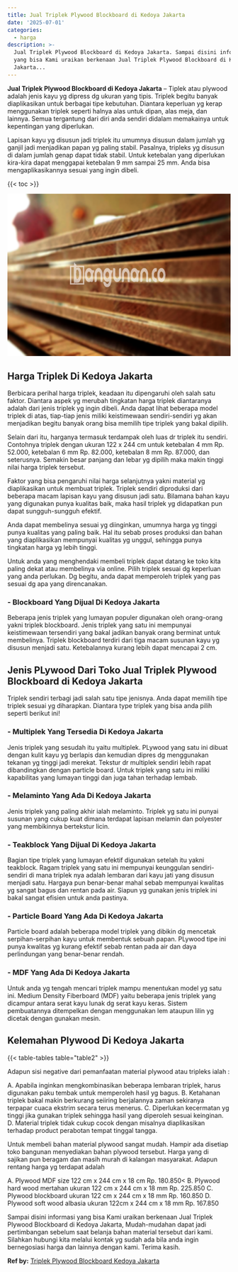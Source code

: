 ```yaml
---
title: Jual Triplek Plywood Blockboard di Kedoya Jakarta
date: '2025-07-01'
categories:
  - harga
description: >-
  Jual Triplek Plywood Blockboard di Kedoya Jakarta. Sampai disini informasi
  yang bisa Kami uraikan berkenaan Jual Triplek Plywood Blockboard di Kedoya
  Jakarta...
---
```


**Jual Triplek Plywood Blockboard di Kedoya Jakarta** – Tiplek atau plywood adalah jenis kayu yg dipress dg ukuran yang tipis. Triplek begitu banyak diaplikasikan untuk berbagai tipe kebutuhan. Diantara keperluan yg kerap menggunakan triplek seperti halnya alas untuk dipan, alas meja, dan lainnya. Semua tergantung dari diri anda sendiri didalam memakainya untuk kepentingan yang diperlukan.

Lapisan kayu yg disusun jadi triplek itu umumnya disusun dalam jumlah yg ganjil jadi menjadikan papan yg paling stabil. Pasalnya, tripleks yg disusun di dalam jumlah genap dapat tidak stabil. Untuk ketebalan yang diperlukan kira-kira dapat menggapai ketebalan 9 mm sampai 25 mm. Anda bisa mengaplikasikannya sesuai yang ingin dibeli.

{{< toc >}}

![Jual Triplek Plywood Blockboard di Kedoya Jakarta](/images/jual-triplek-murah-08.png)

## Harga Triplek Di Kedoya Jakarta

Berbicara perihal harga triplek, keadaan itu dipengaruhi oleh salah satu faktor. Diantara aspek yg merubah tingkatan harga triplek diantaranya adalah dari jenis triplek yg ingin dibeli. Anda dapat lihat beberapa model triplek di atas, tiap-tiap jenis miliki keistimewaan sendiri-sendiri yg akan menjadikan begitu banyak orang bisa memilih tipe triplek yang bakal dipilih.

Selain dari itu, harganya termasuk terdampak oleh luas dr triplek itu sendiri. Contohnya triplek dengan ukuran 122 x 244 cm untuk ketebalan 4 mm Rp. 52.000, ketebalan 6 mm Rp. 82.000, ketebalan 8 mm Rp. 87.000, dan seterusnya. Semakin besar panjang dan lebar yg dipilih maka makin tinggi nilai harga triplek tersebut.

Faktor yang bisa pengaruhi nilai harga selanjutnya yakni material yg diaplikasikan untuk membuat triplek. Triplek sendiri diproduksi dari beberapa macam lapisan kayu yang disusun jadi satu. Bilamana bahan kayu yang digunakan punya kualitas baik, maka hasil triplek yg didapatkan pun dapat sungguh-sungguh efektif.

Anda dapat membelinya sesuai yg diinginkan, umumnya harga yg tinggi punya kualitas yang paling baik. Hal itu sebab proses produksi dan bahan yang diaplikasikan mempunyai kualitas yg unggul, sehingga punya tingkatan harga yg lebih tinggi.

Untuk anda yang menghendaki membeli triplek dapat datang ke toko kita paling dekat atau membelinya via online. Pilih triplek sesuai dg keperluan yang anda perlukan. Dg begitu, anda dapat memperoleh triplek yang pas sesuai dg apa yang direncanakan.

### \- Blockboard Yang Dijual Di Kedoya Jakarta

Beberapa jenis triplek yang lumayan populer digunakan oleh orang-orang yakni triplek blockboard. Jenis triplek yang satu ini mempunyai keistimewaan tersendiri yang bakal jadikan banyak orang berminat untuk membelinya. Triplek blockboard terdiri dari tiga macam susunan kayu yg disusun menjadi satu. Ketebalannya kurang lebih dapat mencapai 2 cm.

## Jenis PLywood Dari Toko Jual Triplek Plywood Blockboard di Kedoya Jakarta

Triplek sendiri terbagi jadi salah satu tipe jenisnya. Anda dapat memilih tipe triplek sesuai yg diharapkan. Diantara type triplek yang bisa anda pilih seperti berikut ini!

### \- Multiplek Yang Tersedia Di Kedoya Jakarta

Jenis triplek yang sesudah itu yaitu multiplek. PLywood yang satu ini dibuat dengan kulit kayu yg berlapis dan kemudian dipres dg menggunakan tekanan yg tinggi jadi merekat. Tekstur dr multiplek sendiri lebih rapat dibandingkan dengan particle board. Untuk triplek yang satu ini miliki kapabilitas yang lumayan tinggi dan juga tahan terhadap lembab.

### \- Melaminto Yang Ada Di Kedoya Jakarta

Jenis triplek yang paling akhir ialah melaminto. Triplek yg satu ini punyai susunan yang cukup kuat dimana terdapat lapisan melamin dan polyester yang membikinnya bertekstur licin.

### \- Teakblock Yang Dijual Di Kedoya Jakarta

Bagian tipe triplek yang lumayan efektif digunakan setelah itu yakni teakblock. Ragam triplek yang satu ini mempunyai keunggulan sendiri-sendiri di mana triplek nya adalah lembaran dari kayu jati yang disusun menjadi satu. Hargaya pun benar-benar mahal sebab mempunyai kwalitas yg sangat bagus dan rentan pada air. Siapun yg gunakan jenis triplek ini bakal sangat efisien untuk anda pastinya.

### \- Particle Board Yang Ada Di Kedoya Jakarta

Particle board adalah beberapa model triplek yang dibikin dg mencetak serpihan-serpihan kayu untuk membentuk sebuah papan. PLywood tipe ini punya kwalitas yg kurang efektif sebab rentan pada air dan daya perlindungan yang benar-benar rendah.

### \- MDF Yang Ada Di Kedoya Jakarta

Untuk anda yg tengah mencari triplek mampu menentukan model yg satu ini. Medium Density Fiberboard (MDF) yaitu beberapa jenis triplek yang dicampur antara serat kayu lunak dg serat kayu keras. Sistem pembuatannya ditempelkan dengan menggunakan lem ataupun lilin yg dicetak dengan gunakan mesin.

## Kelemahan Plywood Di Kedoya Jakarta

{{< table-tables table="table2" >}}

Adapun sisi negative dari pemanfaatan material plywood atau tripleks ialah :

A. Apabila inginkan mengkombinasikan beberapa lembaran triplek, harus digunakan paku tembak untuk memperoleh hasil yg bagus. B. Ketahanan triplek bakal makin berkurang seiiring berjalannya zaman sekiranya terpapar cuaca ekstrim secara terus menerus. C. Diperlukan kecermatan yg tinggi jika gunakan triplek sehingga hasil yang diperoleh sesuai keinginan. D. Material triplek tidak cukup cocok dengan misalnya diaplikasikan terhadap product perabotan tempat tinggal tangga.

Untuk membeli bahan material plywood sangat mudah. Hampir ada disetiap toko bangunan menyediakan bahan plywood tersebut. Harga yang di sajikan pun beragam dan masih murah di kalangan masyarakat. Adapun rentang harga yg terdapat adalah

A. Plywood MDF size 122 cm x 244 cm x 18 cm Rp. 180.850< B. Plywood hard wood mertahan ukuran 122 cm x 244 cm x 18 mm Rp. 225.850 C. Plywood blockboard ukuran 122 cm x 244 cm x 18 mm Rp. 160.850 D. Plywood soft wood albasia ukuran 122cm x 244 cm x 18 mm Rp. 167.850

Sampai disini informasi yang bisa Kami uraikan berkenaan Jual Triplek Plywood Blockboard di Kedoya Jakarta, Mudah-mudahan dapat jadi pertimbangan sebelum saat belanja bahan material tersebut dari kami. Silahkan hubungi kita melalui kontak yg sudah ada bila anda ingin bernegosiasi harga dan lainnya dengan kami. Terima kasih.

**Ref by:** [Triplek Plywood Blockboard Kedoya Jakarta](https://id.wikipedia.org/wiki/Triplek)
